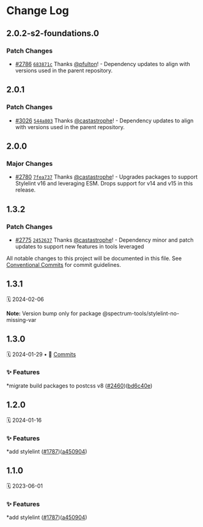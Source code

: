 # Change Log

## 2.0.2-s2-foundations.0

### Patch Changes

- [#2786](https://github.com/adobe/spectrum-css/pull/2786) [`683871c`](https://github.com/adobe/spectrum-css/commit/683871c8cec3de3585c3d29fc63bd8bbf71e245a) Thanks [@pfulton](https://github.com/pfulton)! - Dependency updates to align with versions used in the parent repository.

## 2.0.1

### Patch Changes

- [#3026](https://github.com/adobe/spectrum-css/pull/3026) [`544a803`](https://github.com/adobe/spectrum-css/commit/544a8039e84423a4db3137a0688f27b7812e291f) Thanks [@castastrophe](https://github.com/castastrophe)! - Dependency updates to align with versions used in the parent repository.

## 2.0.0

### Major Changes

- [#2780](https://github.com/adobe/spectrum-css/pull/2780) [`7fea737`](https://github.com/adobe/spectrum-css/commit/7fea7371c810cd150272f8dfd964741250768714) Thanks [@castastrophe](https://github.com/castastrophe)! - Upgrades packages to support Stylelint v16 and leveraging ESM. Drops support for v14 and v15 in this release.

## 1.3.2

### Patch Changes

- [#2775](https://github.com/adobe/spectrum-css/pull/2775) [`2452637`](https://github.com/adobe/spectrum-css/commit/2452637d1179b9b2b025dafeb5834720712413d7) Thanks [@castastrophe](https://github.com/castastrophe)! - Dependency minor and patch updates to support new features in tools leveraged

All notable changes to this project will be documented in this file.
See [Conventional Commits](https://conventionalcommits.org) for commit guidelines.

<a name="1.3.1"></a>

## 1.3.1

🗓 2024-02-06

**Note:** Version bump only for package @spectrum-tools/stylelint-no-missing-var

<a name="1.3.0"></a>

## 1.3.0

🗓 2024-01-29 • 📝 [Commits](https://github.com/adobe/spectrum-css/compare/@spectrum-tools/stylelint-no-missing-var@1.2.0...@spectrum-tools/stylelint-no-missing-var@1.3.0)

### ✨ Features

\*migrate build packages to postcss v8 ([#2460](https://github.com/adobe/spectrum-css/issues/2460))([bd6c40e](https://github.com/adobe/spectrum-css/commit/bd6c40e))

<a name="1.2.0"></a>

## 1.2.0

🗓 2024-01-16

### ✨ Features

\*add stylelint ([#1787](https://github.com/adobe/spectrum-css/issues/1787))([a450904](https://github.com/adobe/spectrum-css/commit/a450904))

<a name="1.1.0"></a>

## 1.1.0

🗓 2023-06-01

### ✨ Features

\*add stylelint ([#1787](https://github.com/adobe/spectrum-css/issues/1787))([a450904](https://github.com/adobe/spectrum-css/commit/a450904))
